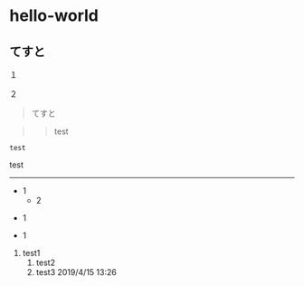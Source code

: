 # hello-world
## てすと
１

２

>てすと

>>test

`test`

test
***
- 1
  - 2
+ 1
* 1
1. test1
   1. test2
   1. test3
2019/4/15 13:26
